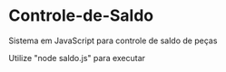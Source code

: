 # Controle-de-Saldo
Sistema em JavaScript para controle de saldo de peças

Utilize "node saldo.js" para executar
